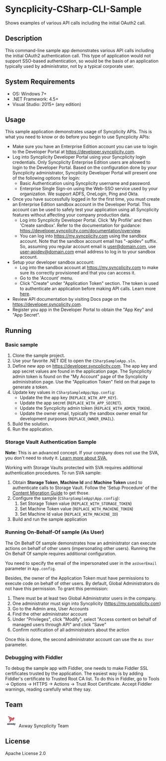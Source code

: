 # Syncplicity-CSharp-CLI-Sample

Shows examples of various API calls including the initial OAuth2 call.

## Description

This command-line sample app demonstrates various API calls including the initial OAuth2 authentication call.
This type of application would not support SSO-based authentication,
so would be the basis of an application typically used by administrator, not by a typical corporate user.

## System Requirements

* OS: Windows 7+
* .NET Framework: 4.5+
* Visual Studio: 2015+ (any edition)

## Usage

This sample application demonstrates usage of Syncplicity APIs. This is what you need to know or do before you begin to use Syncplicity APIs:

* Make sure you have an Enterprise Edition account you can use to login to the Developer Portal at <https://developer.syncplicity.com>.
* Log into Syncplicity Developer Portal using your Syncplicity login credentials.
  Only Syncplicity Enterprise Edition users are allowed to login to the Developer Portal.
  Based on the configuration done by your Syncplicity administrator,
  Syncplicity Developer Portal will present one of the following options for login:
  * Basic Authentication using Syncplicity username and password.
  * Enterprise Single Sign-on using the Web-SSO service used by your organization. We support ADFS, OneLogin, Ping and Okta.
* Once you have successfully logged in for the first time,
  you must create an Enterprise Edition sandbox account in the Developer Portal.
  This account can be used to safely test your application using all Syncplicity features
  without affecting your company production data.
  * Log into Syncplicity Developer Portal. Click 'My Profile' and then 'Create sandbox'.
    Refer to the documentation for guidance: <https://developer.syncplicity.com/documentation/overview>.
  * You can log into <https://my.syncplicity.com> using the sandbox account.
    Note that the sandbox account email has "-apidev" suffix.
    So, assuming you regular account email is user@domain.com,
    use user-apidev@domain.com email address to log in to your sandbox account.
* Setup your developer sandbox account:
  * Log into the sandbox account at <https://my.syncplicity.com> to make sure its correctly provisioned and that you can access it.
  * Go to the 'Account' menu.
  * Click "Create" under "Application Token" section.
    The token is used to authenticate an application before making API calls.
    Learn more [here](https://syncplicity.zendesk.com/hc/en-us/articles/115002028926-Getting-Started-with-Syncplicity-APIs).
* Review API documentation by visiting Docs page on the <https://developer.syncplicity.com>.
* Register you app in the Developer Portal to obtain the "App Key" and "App Secret".

## Running

### Basic sample

1. Clone the sample project.
2. Use your favorite .NET IDE to open the `CSharpSampleApp.sln`.
3. Define new app on <https://developer.syncplicity.com>. The app key and app secret values are found in the application page.
  The Syncplicity admin token is found on the "My Account" page of the Syncplicity administration page.
  Use the "Application Token" field on that page to generate a token.
4. Update key values in `CSharpSampleApp/App.config`:
    * Update the the app key (`REPLACE_WITH_APP_KEY`).
    * Update the app secret (`REPLACE_WITH_APP_SECRET`).
    * Update the Syncplicity admin token (`REPLACE_WITH_ADMIN_TOKEN`).
    * Update the owner email, typically the sandbox owner email for development purposes (`REPLACE_OWNER_EMAIL`).
5. Build the solution.
6. Run the application.

### Storage Vault Authentication Sample

__Note:__ This is an advanced concept.
If your company does not use the SVA, you don't need to study it.
[Learn more about SVA.](https://syncplicity.zendesk.com/hc/en-us/articles/202659170-About-Syncplicity-StorageVaults-with-authentication-)

Working with Storage Vaults protected with SVA requires additional authentication procedures.
To run SVA sample:

1. Obtain **Storage Token**, **Machine Id** and **Machine Token**
    used to authenticate calls to Storage Vault.
    Follow the 'Setup Procedure' of the [Content Migration Guide](https://developer.syncplicity.com/content-migration-guide) to get those.
2. Configure the sample (`CSharpSampleApp\App.config`):
    1. Set Storage Token value (`REPLACE_WITH_STORAGE_TOKEN`)
    2. Set Machine Token value (`REPLACE_WITH_MACHINE_TOKEN`)
    3. Set Machine Id value (`REPLACE_WITH_MACHINE_ID`)
3. Build and run the sample application

### Running On-Behalf-Of sample (As User)

The On Behalf Of sample demonstrates how an administrator can execute actions on behalf of other users (impersonating other users).
Running the On Behalf Of sample requires additional configuration.

You need to specify the email of the impersonated user in the `asUserEmail` parameter in `App.config`.

Besides, the owner of the Application Token must have permissions to execute code on behalf of other users.
By default, Global Administrators do not have this permission. To grant this permission:

1. There must be at least two Global Administrator users in the company.
2. One administrator must sign into Syncplicity (<https://my.syncplicity.com>)
3. Go to the Admin area, User Accounts
4. Find the other administrator account
5. Under "Privileges", click "Modify", select "Access content on behalf of managed users through API" and click "Save"
6. Confirm notification of all administrators about the action

Once this is done, the second administrator account can use the `As User` parameter.

### Debugging with Fiddler

To debug the sample app with Fiddler, one needs to make Fiddler SSL certificates trusted by the application.
The easiest way is by adding Fiddler's certificate to Trusted Root CA list.
To do this in Fiddler, go to Tools -> Options -> HTTPS -> Actions -> Trust Root Certificate.
Accept Fiddler warnings, reading carefully what they say.

## Team

![alt text][Axwaylogo] Axway Syncplicity Team

[Axwaylogo]: https://github.com/Axway-syncplicity/Assets/raw/master/AxwayLogoSmall.png  "Axway logo"

## License

Apache License 2.0
